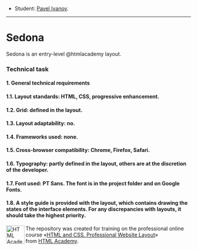 * Student: [Pavel Ivanov](https://https://vk.com/artist_idiot).

---

# Sedona
Sedona is an entry-level @htmlacademy layout.

### Technical task

#### 1. General technical requirements
#### 1.1. Layout standards: HTML, CSS, progressive enhancement.
#### 1.2. Grid: defined in the layout.
#### 1.3. Layout adaptability: no.
#### 1.4. Frameworks used: none.
#### 1.5. Cross-browser compatibility: Chrome, Firefox, Safari.
#### 1.6. Typography: partly defined in the layout, others are at the discretion of the developer.
#### 1.7. Font used: PT Sans. The font is in the project folder and on Google Fonts.
#### 1.8. A style guide is provided with the layout, which contains drawing the states of the interface elements. For any discrepancies with layouts, it should take the highest priority.


<a href="https://htmlacademy.ru/intensive/adaptive"><img align="left" width="50" height="50" alt="HTML Academy" src="https://up.htmlacademy.ru/static/img/intensive/adaptive/logo-for-github-2.png"></a>

The repository was created for training on the professional online course «[HTML and CSS. Professional Website Layout](https://htmlacademy.ru/intensive/adaptive)» from [HTML Academy](https://htmlacademy.ru).

[check-image]: https://github.com/htmlacademy-adaptive/1629453-pink-22/workflows/Project%20check/badge.svg?branch=master
[check-url]: https://github.com/htmlacademy-adaptive/1629453-pink-22/actions
